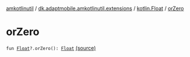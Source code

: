 [amkotlinutil](../../index.md) / [dk.adaptmobile.amkotlinutil.extensions](../index.md) / [kotlin.Float](index.md) / [orZero](./or-zero.md)

# orZero

`fun `[`Float`](https://kotlinlang.org/api/latest/jvm/stdlib/kotlin/-float/index.html)`?.orZero(): `[`Float`](https://kotlinlang.org/api/latest/jvm/stdlib/kotlin/-float/index.html) [(source)](https://github.com/adaptmobile-organization/amkotlinutil/tree/master/amkotlinutil/amkotlinutil/src/main/java/dk/adaptmobile/amkotlinutil/extensions/NumberExtensions.kt#L14)